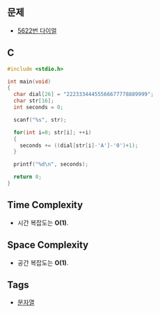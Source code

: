   ## 문제
- [5622번 다이얼](https://www.acmicpc.net/problem/5622)

## C
```cpp
#include <stdio.h>

int main(void)
{
  char dial[26] = "22233344455566677778889999";
  char str[16];
  int seconds = 0;

  scanf("%s", str);

  for(int i=0; str[i]; ++i) 
  {
    seconds += ((dial[str[i]-'A']-'0')+1);
  }

  printf("%d\n", seconds);

  return 0;
}
```

## Time Complexity
- 시간 복잡도는 <b>O(1)</b>.

## Space Complexity
- 공간 복잡도는 <b>O(1)</b>.

## Tags
- [문자열](https://github.com/myoi-oj/baekjoon-oj#string)
